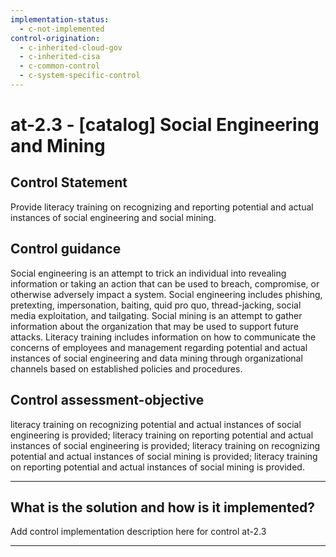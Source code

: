 ```yaml
---
implementation-status:
  - c-not-implemented
control-origination:
  - c-inherited-cloud-gov
  - c-inherited-cisa
  - c-common-control
  - c-system-specific-control
---
```


# at-2.3 - \[catalog\] Social Engineering and Mining

## Control Statement

Provide literacy training on recognizing and reporting potential and actual instances of social engineering and social mining.

## Control guidance

Social engineering is an attempt to trick an individual into revealing information or taking an action that can be used to breach, compromise, or otherwise adversely impact a system. Social engineering includes phishing, pretexting, impersonation, baiting, quid pro quo, thread-jacking, social media exploitation, and tailgating. Social mining is an attempt to gather information about the organization that may be used to support future attacks. Literacy training includes information on how to communicate the concerns of employees and management regarding potential and actual instances of social engineering and data mining through organizational channels based on established policies and procedures.

## Control assessment-objective

literacy training on recognizing potential and actual instances of social engineering is provided;
literacy training on reporting potential and actual instances of social engineering is provided;
literacy training on recognizing potential and actual instances of social mining is provided;
literacy training on reporting potential and actual instances of social mining is provided.

______________________________________________________________________

## What is the solution and how is it implemented?

Add control implementation description here for control at-2.3

______________________________________________________________________
